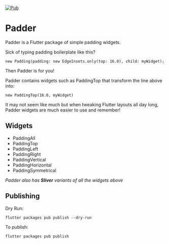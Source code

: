 [![Pub](https://img.shields.io/badge/Pub-1.0.1-orange.svg)](https://pub.dartlang.org/packages/padder)

# Padder

Padder is a Flutter package of simple padding widgets.

Sick of typing padding boilerplate like this?

```
new Padding(padding: new EdgeInsets.only(top: 16.0), child: myWidget);
```

Then Padder is for you!

Padder contains widgets such as PaddingTop that transform the line above into:

```
new PaddingTop(16.0, myWidget)
```

It may not seem like much but when tweaking Flutter layouts all day long, Padder widgets are much easier to use and remember!

## Widgets

* PaddingAll
* PaddingTop
* PaddingLeft
* PaddingRight
* PaddingVertical
* PaddingHorizontal
* PaddingSymmetrical

_Padder also has **Sliver** variants of all the widgets above_

## Publishing

Dry Run:

```flutter packages pub publish --dry-run```

To publish:

```flutter packages pub publish```